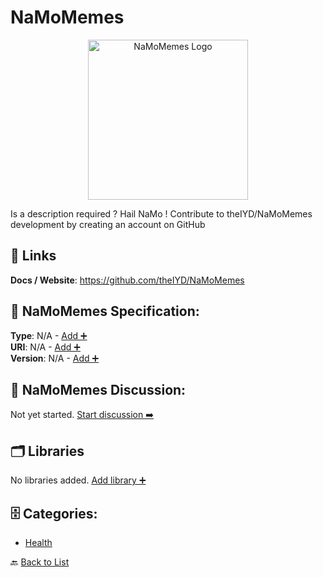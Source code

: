 # NaMoMemes
<p align="center">
    <img width="256" src="https://raw.githubusercontent.com/apis-list/apis-list/main/apis/namomemes/logo_256x256.png" alt="NaMoMemes Logo"/>
</p>
Is a description required ? Hail NaMo ! Contribute to theIYD/NaMoMemes development by creating an account on GitHub

##  🔗 Links
**Docs / Website**: https://github.com/theIYD/NaMoMemes

## 🧬 NaMoMemes Specification:
**Type**: N/A - [Add ➕](https://github.com/apis-list/apis-list/edit/main/apis.yaml#L13049)  
**URI**: N/A - [Add ➕](https://github.com/apis-list/apis-list/edit/main/apis.yaml#L13049)  
**Version**: N/A - [Add ➕](https://github.com/apis-list/apis-list/edit/main/apis.yaml#L13049)

## 💬 NaMoMemes Discussion:
Not yet started. [Start discussion ➡️](https://github.com/apis-list/apis-list/discussions/new)

## 🗂️ Libraries

No libraries added. [Add library ➕](https://github.com/apis-list/apis-list/edit/main/apis.yaml#L13049)    


## 🗄️ Categories:
- [Health](https://github.com/apis-list/apis-list#health-)

🔙  [Back to List](https://github.com/apis-list/apis-list)
